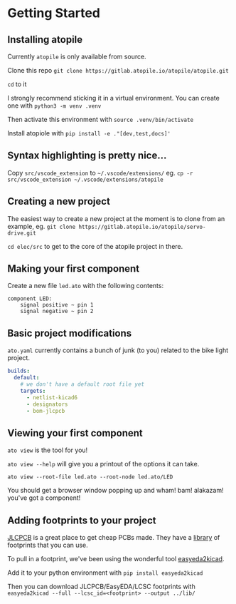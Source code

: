 # Getting Started

## Installing atopile

Currently `atopile` is only available from source.

Clone this repo `git clone https://gitlab.atopile.io/atopile/atopile.git`

`cd` to it

I strongly recommend sticking it in a virtual environment. You can create one with `python3 -m venv .venv`

Then activate this environment with `source .venv/bin/activate`

Install atopiole with `pip install -e ."[dev,test,docs]'`

## Syntax highlighting is pretty nice...

Copy `src/vscode_extension` to `~/.vscode/extensions/`
eg. `cp -r src/vscode_extension ~/.vscode/extensions/atopile`

## Creating a new project

The easiest way to create a new project at the moment is to clone from an example, eg. `git clone https://gitlab.atopile.io/atopile/servo-drive.git`

`cd elec/src` to get to the core of the atopile project in there.

## Making your first component

Create a new file `led.ato` with the following contents:

```ato
component LED:
    signal positive ~ pin 1
    signal negative ~ pin 2

```

## Basic project modifications

`ato.yaml` currently contains a bunch of junk (to you) related to the bike light project.

```yaml
builds:
  default:
    # we don't have a default root file yet
    targets:
      - netlist-kicad6
      - designators
      - bom-jlcpcb
```

## Viewing your first component

`ato view` is the tool for you!

`ato view --help` will give you a printout of the options it can take.

`ato view --root-file led.ato --root-node led.ato/LED`

You should get a browser window popping up and wham! bam! alakazam! you've got a component!

## Adding footprints to your project

[JLCPCB](https://jlcpcb.com/) is a great place to get cheap PCBs made. They have a [library](https://jlcpcb.com/parts) of footprints that you can use.

To pull in a footprint, we've been using the wonderful tool [easyeda2kicad](https://pypi.org/project/easyeda2kicad/).

Add it to your python environment with `pip install easyeda2kicad`

Then you can download JLCPCB/EasyEDA/LCSC footprints with `easyeda2kicad --full --lcsc_id=<footprint> --output ../lib/`
